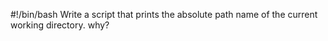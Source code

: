 #!/bin/bash
Write a script that prints the absolute path name of the current working directory.
why?